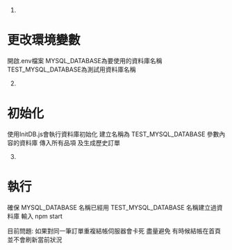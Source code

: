 1.
# 更改環境變數
開啟.env檔案
MYSQL_DATABASE為要使用的資料庫名稱
TEST_MYSQL_DATABASE為測試用資料庫名稱

2.
# 初始化
使用InitDB.js會執行資料庫初始化
建立名稱為 TEST_MYSQL_DATABASE 參數內容的資料庫
傳入所有品項
及生成歷史訂單

3.
# 執行
確保 MYSQL_DATABASE 名稱已經用 TEST_MYSQL_DATABASE 名稱建立過資料庫
輸入 npm start



目前問題:
如果對同一筆訂單重複結帳伺服器會卡死 盡量避免
有時候結帳在首頁並不會刷新當前狀況
